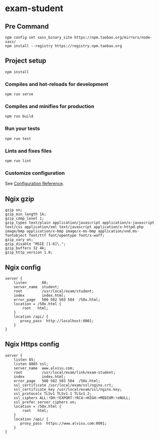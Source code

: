 # exam-student

## Pre Command
```
npm config set sass_binary_site https://npm.taobao.org/mirrors/node-sass/
npm install --registry https://registry.npm.taobao.org  
```


## Project setup
```
npm install
```

### Compiles and hot-reloads for development
```
npm run serve
```

### Compiles and minifies for production
```
npm run build
```

### Run your tests
```
npm run test
```

### Lints and fixes files
```
npm run lint
```

### Customize configuration
See [Configuration Reference](https://cli.vuejs.org/config/).


## Ngix gzip
```
gzip on;
gzip_min_length 1k;
gzip_comp_level 1;
gzip_types text/plain application/javascript application/x-javascript text/css application/xml text/javascript application/x-httpd-php image/bmp application/x-bmp image/x-ms-bmp application/vnd.ms-fontobject font/ttf font/opentype font/x-woff;
gzip_vary on;
gzip_disable "MSIE [1-6]\.";
gzip_buffers 32 4k;
gzip_http_version 1.0;
```

## Ngix config
```
server {
    listen       80;
    server_name  student;
    root         /usr/local/exam/student;
    index        index.html;
    error_page   500 502 503 504  /50x.html;
    location = /50x.html {
        root   html;
    }
    location /api/ {
       proxy_pass  http://localhost:8001;
    }
}
```


## Ngix Https config
```
server {
    listen 85;
    listen 8085 ssl;
    server_name  www.alvisu.com;
    root         /usr/local/exam/link/exam-student;
    index        index.html;
    error_page   500 502 503 504  /50x.html;
    ssl_certificate /usr/local/exam/ssl/nginx.crt;
    ssl_certificate_key /usr/local/exam/ssl/nginx.key;
    ssl_protocols TLSv1 TLSv1.1 TLSv1.2;
    ssl_ciphers ALL:!DH:!EXPORT:!RC4:+HIGH:+MEDIUM:!eNULL;
    ssl_prefer_server_ciphers on;
    location = /50x.html {
        root   html;
    }
    location /api/ {
       proxy_pass  https://www.alvisu.com:8001;
    }
}
```
